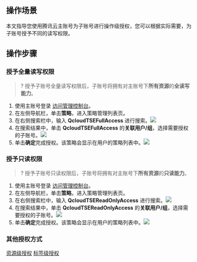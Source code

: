 ## 操作场景
本文指导您使用腾讯云主账号为子账号进行操作级授权，您可以根据实际需要，为子账号授予不同的读写权限。

## 操作步骤
### 授予全量读写权限
>? 授予子账号全量读写权限后，子账号将拥有对主账号下**所有资源**的**全读写能力**。
1. 使用主账号登录 [访问管理控制台](https://console.cloud.tencent.com/cam)。
2. 在左侧导航栏，单击**策略**，进入策略管理列表页。
3. 在右侧搜索栏中，输入 **QcloudTSEFullAccess** 进行搜索。![](https://qcloudimg.tencent-cloud.cn/raw/445c4fd5b87d6fb4492fdb7e9c9e1f6f.png)
4. 在搜索结果中，单击 **QcloudTSEFullAccess** 的**关联用户/组**，选择需要授权的子账号。![](https://qcloudimg.tencent-cloud.cn/raw/aa33fc11a355eea81fcf8dbdaabc67a3.png)
5. 单击**确定**完成授权。该策略会显示在用户的策略列表中。![](https://qcloudimg.tencent-cloud.cn/raw/1e07401ae36ded4a01150d09cacbba31.png)
### 授予只读权限
>? 授予子账号只读权限后，子账号将拥有对主账号下**所有资源**的**只读能力**。
1. 使用主账号登录 [访问管理控制台](https://console.cloud.tencent.com/cam)。
2. 在左侧导航栏，单击**策略**，进入策略管理列表页。
3. 在右侧搜索栏中，输入 **QcloudTSEReadOnlyAccess** 进行搜索。![](https://qcloudimg.tencent-cloud.cn/raw/84d0696984f4062ee4fcf698970e6757.png)
4. 在搜索结果中，单击 **QcloudTSEReadOnlyAccess** 的**关联用户/组**，选择需要授权的子账号。![](https://qcloudimg.tencent-cloud.cn/raw/aa33fc11a355eea81fcf8dbdaabc67a3.png)
5. 单击**确定**完成授权。该策略会显示在用户的策略列表中。![](https://qcloudimg.tencent-cloud.cn/raw/3d3d3bd4a95a6f778a6ace2094e03cb8.png)
### 其他授权方式
[资源级授权](https://cloud.tencent.com/document/product/1364/70801)
[标签级授权](https://cloud.tencent.com/document/product/1364/72775)

